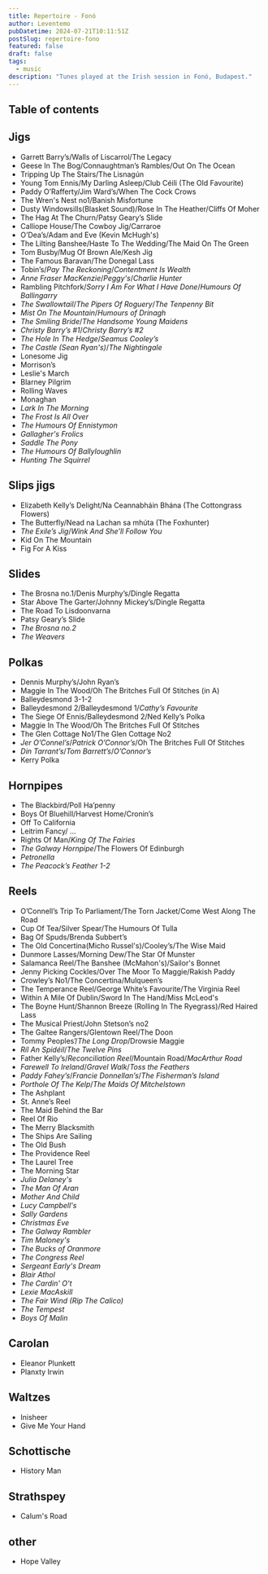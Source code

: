 ```yaml
---
title: Repertoire - Fonó
author: Leventemo
pubDatetime: 2024-07-21T10:11:51Z
postSlug: repertoire-fono
featured: false
draft: false
tags:
  - music
description: "Tunes played at the Irish session in Fonó, Budapest."
---
```


## Table of contents

## Jigs

- Garrett Barry’s/Walls of Liscarrol/The Legacy
- Geese In The Bog/Connaughtman’s Rambles/Out On The Ocean
- Tripping Up The Stairs/The Lisnagún
- Young Tom Ennis/My Darling Asleep/Club Céili (The Old Favourite)
- Paddy O’Rafferty/Jim Ward’s/When The Cock Crows
- The Wren's Nest no1/Banish Misfortune
- Dusty Windowsills(Blasket Sound)/Rose In The Heather/Cliffs Of Moher
- The Hag At The Churn/Patsy Geary’s Slide
- Calliope House/The Cowboy Jig/Carraroe
- O’Dea’s/Adam and Eve (Kevin McHugh's)
- The Lilting Banshee/Haste To The Wedding/The Maid On The Green
- Tom Busby/Mug Of Brown Ale/Kesh Jig
- The Famous Baravan/The Donegal Lass
- Tobin’s/_Pay The Reckoning_/_Contentment Is Wealth_
- _Anne Fraser MacKenzie_/_Peggy's_/_Charlie Hunter_
- Rambling Pitchfork/_Sorry I Am For What I Have Done_/_Humours Of Ballingarry_
- _The Swallowtail_/_The Pipers Of Roguery_/_The Tenpenny Bit_
- _Mist On The Mountain_/_Humours of Drinagh_
- _The Smiling Bride_/_The Handsome Young Maidens_
- _Christy Barry’s #1_/_Christy Barry’s #2_
- _The Hole In The Hedge_/_Seamus Cooley’s_
- _The Castle (Sean Ryan's)_/_The Nightingale_
- Lonesome Jig
- Morrison’s
- Leslie's March
- Blarney Pilgrim
- Rolling Waves
- Monaghan
- _Lark In The Morning_
- _The Frost Is All Over_
- _The Humours Of Ennistymon_
- _Gallagher's Frolics_
- _Saddle The Pony_
- _The Humours Of Ballyloughlin_
- _Hunting The Squirrel_

## Slips jigs

- Elizabeth Kelly’s Delight/Na Ceannabháin Bhána (The Cottongrass Flowers)
- The Butterfly/Nead na Lachan sa mhúta (The Foxhunter)
- _The Exile’s Jig_/_Wink And She’ll Follow You_
- Kid On The Mountain
- Fig For A Kiss

## Slides

- The Brosna no.1/Denis Murphy’s/Dingle Regatta
- Star Above The Garter/Johnny Mickey’s/Dingle Regatta
- The Road To Lisdoonvarna
- Patsy Geary’s Slide
- _The Brosna no.2_
- _The Weavers_

## Polkas

- Dennis Murphy’s/John Ryan’s
- Maggie In The Wood/Oh The Britches Full Of Stitches (in A)
- Balleydesmond 3-1-2
- Balleydesmond 2/Balleydesmond 1/_Cathy’s Favourite_
- The Siege Of Ennis/Balleydesmond 2/Ned Kelly’s Polka
- Maggie In The Wood/Oh The Britches Full Of Stitches
- The Glen Cottage No1/The Glen Cottage No2
- _Jer O’Connel’s_/_Patrick O’Connor’s_/Oh The Britches Full Of Stitches
- _Din Tarrant’s_/_Tom Barrett’s_/_O’Connor’s_
- Kerry Polka

## Hornpipes

- The Blackbird/Poll Ha’penny
- Boys Of Bluehill/Harvest Home/Cronin’s
- Off To California
- Leitrim Fancy/ ...
- Rights Of Man/_King Of The Fairies_
- _The Galway Hornpipe_/The Flowers Of Edinburgh
- _Petronella_
- _The Peacock’s Feather 1-2_

## Reels

- O’Connell’s Trip To Parliament/The Torn Jacket/Come West Along The Road
- Cup Of Tea/Silver Spear/The Humours Of Tulla
- Bag Of Spuds/Brenda Subbert’s
- The Old Concertina(Micho Russel's)/Cooley’s/The Wise Maid
- Dunmore Lasses/Morning Dew/The Star Of Munster
- Salamanca Reel/The Banshee (McMahon's)/Sailor's Bonnet
- Jenny Picking Cockles/Over The Moor To Maggie/Rakish Paddy
- Crowley’s No1/The Concertina/Mulqueen’s
- The Temperance Reel/George White’s Favourite/The Virginia Reel
- Within A Mile Of Dublin/Sword In The Hand/Miss McLeod's
- The Boyne Hunt/Shannon Breeze (Rolling In The Ryegrass)/Red Haired Lass
- The Musical Priest/John Stetson’s no2
- The Galtee Rangers/Glentown Reel/The Doon
- Tommy Peoples’/_The Long Drop_/Drowsie Maggie
- _Ríl An Spidéil_/_The Twelve Pins_
- Father Kelly’s/_Reconciliation Reel_/Mountain Road/_MacArthur Road_
- _Farewell To Ireland_/_Gravel Walk_/_Toss the Feathers_
- _Paddy Fahey’s_/_Francie Donnellan’s_/_The Fisherman’s Island_
- _Porthole Of The Kelp_/_The Maids Of Mitchelstown_
- The Ashplant
- St. Anne’s Reel
- The Maid Behind the Bar
- Reel Of Rio
- The Merry Blacksmith
- The Ships Are Sailing
- The Old Bush
- The Providence Reel
- The Laurel Tree
- The Morning Star
- _Julia Delaney's_
- _The Man Of Aran_
- _Mother And Child_
- _Lucy Campbell's_
- _Sally Gardens_
- _Christmas Eve_
- _The Galway Rambler_
- _Tim Maloney's_
- _The Bucks of Oranmore_
- _The Congress Reel_
- _Sergeant Early's Dream_
- _Blair Athol_
- _The Cardin' O't_
- _Lexie MacAskill_
- _The Fair Wind (Rip The Calico)_
- _The Tempest_
- _Boys Of Malin_

## Carolan

- Eleanor Plunkett
- Planxty Irwin

## Waltzes

- Inisheer
- Give Me Your Hand

## Schottische

- History Man

## Strathspey

- Calum's Road

## other

- Hope Valley
